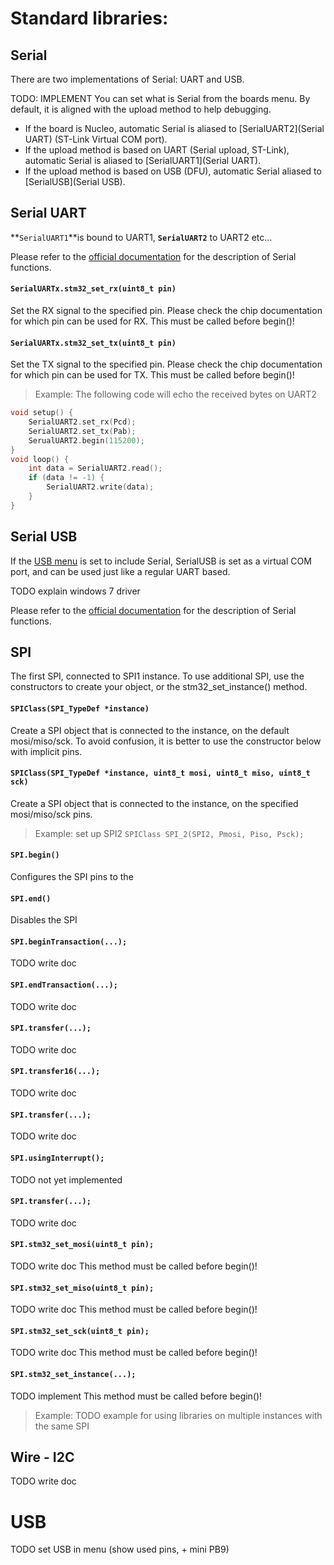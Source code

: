 # Standard libraries:

## Serial

There are two implementations of Serial: UART and USB.

TODO: IMPLEMENT You can set what is Serial from the boards menu. By default, it is aligned with the upload method to help debugging.

* If the board is Nucleo, automatic Serial is aliased to [SerialUART2](Serial UART) (ST-Link Virtual COM port).
* If the upload method is based on UART (Serial upload, ST-Link), automatic Serial is aliased to [SerialUART1](Serial UART).
* If the upload method is based on USB (DFU), automatic Serial aliased to [SerialUSB](Serial USB).

## Serial UART

**`SerialUART1`**is bound to UART1, **`SerialUART2`** to UART2 etc...

Please refer to the [official documentation](https://www.arduino.cc/en/reference/serial) for
the description of Serial functions.

#### **`SerialUARTx.stm32_set_rx(uint8_t pin)`**

Set the RX signal to the specified pin. Please check the chip documentation for which pin can be used for RX.
This must be called before begin()!

#### **`SerialUARTx.stm32_set_tx(uint8_t pin)`**

Set the TX signal to the specified pin. Please check the chip documentation for which pin can be used for TX.
This must be called before begin()!


> Example: The following code will echo the received bytes on UART2
```c++
void setup() {
    SerialUART2.set_rx(Pcd);
    SerialUART2.set_tx(Pab);
    SerualUART2.begin(115200);
}
void loop() {
    int data = SerialUART2.read();
    if (data != -1) {
        SerialUART2.write(data);
    }
}
```

## Serial USB

If the [USB menu](#USB) is set to include Serial, SerialUSB is set as a virtual COM port, and can be used just like a regular UART based.

TODO explain windows 7 driver

Please refer to the [official documentation](https://www.arduino.cc/en/reference/serial) for
the description of Serial functions.

## SPI

The first SPI, connected to SPI1 instance.
To use additional SPI, use the constructors to create your object, or the stm32_set_instance() method.

#### **`SPIClass(SPI_TypeDef *instance)`**

Create a SPI object that is connected to the instance, on the default mosi/miso/sck. 
To avoid confusion, it is better to use the constructor below with implicit pins.

#### **`SPIClass(SPI_TypeDef *instance, uint8_t mosi, uint8_t miso, uint8_t sck)`**

Create a SPI object that is connected to the instance, on the specified mosi/miso/sck pins.

> Example: set up SPI2
`SPIClass SPI_2(SPI2, Pmosi, Piso, Psck);`

#### **`SPI.begin()`**

Configures the SPI pins to the 

#### **`SPI.end()`**

Disables the SPI

#### **`SPI.beginTransaction(...);`**

TODO write doc

#### **`SPI.endTransaction(...);`**

TODO write doc

#### **`SPI.transfer(...);`**

TODO write doc

#### **`SPI.transfer16(...);`**

TODO write doc

#### **`SPI.transfer(...);`**

TODO write doc

#### **`SPI.usingInterrupt();`**

TODO not yet implemented

#### **`SPI.transfer(...);`**

TODO write doc

#### **`SPI.stm32_set_mosi(uint8_t pin);`**

TODO write doc
This method must be called before begin()!

#### **`SPI.stm32_set_miso(uint8_t pin);`**

TODO write doc
This method must be called before begin()!

#### **`SPI.stm32_set_sck(uint8_t pin);`**

TODO write doc
This method must be called before begin()!

#### **`SPI.stm32_set_instance(...);`**

TODO implement
This method must be called before begin()!

>Example: TODO example for using libraries on multiple instances with the same SPI


## Wire - I2C

TODO write doc

# USB

TODO set USB in menu (show used pins, + mini PB9)

